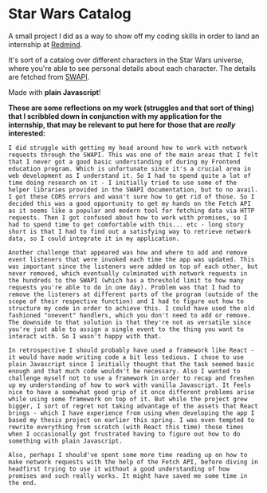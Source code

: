 # Star Wars Catalog
A small project I did as a way to show off my coding skills in order to land an internship at [Redmind](https://redmind.se/).

It's sort of a catalog over different characters in the Star Wars universe, where you're able to see personal details about each character. The details are fetched from [SWAPI](https://swapi.dev/).

Made with **plain Javascript**!

**These are some reflections on my work (struggles and that sort of thing) that I scribbled down in conjunction with my application for the internship, that may be relevant to put here for those that are _really_ interested:**

```
I did struggle with getting my head around how to work with network requests through the SWAPI. This was one of the main areas that I felt that I never got a good basic understanding of during my Frontend education program. Which is unfortunate since it's a crucial area in web development as I understand it. So I had to spend quite a lot of time doing research on it - I initially tried to use some of the helper libraries provided in the SWAPI documentation, but to no avail. I got these CORS errors and wasn't sure how to get rid of those. So I decided this was a good opportunity to get my hands on the Fetch API as it seems like a popular and modern tool for fetching data via HTTP requests. Then I got confused about how to work with promises, so I had to spend time to get comfortable with this... etc - long story short is that I had to find out a satisfying way to retrieve network data, so I could integrate it in my application.

Another challenge that appeared was how and where to add and remove event listeners that were invoked each time the app was updated. This was important since the listeners were added on top of each other, but never removed, which eventually culminated with network requests in the hundreds to the SWAPI (which has a threshold limit to how many requests you're able to do in one day). Problem was that I had to remove the listeners at different parts of the program (outside of the scope of their respective function) and I had to figure out how to structure my code in order to achieve this. I could have used the old fashioned "onevent" handlers, which you don't need to add or remove. The downside to that solution is that they're not as versatile since you're just able to assign a single event to the thing you want to interact with. So I wasn't happy with that.

In retrospective I should probably have used a framework like React - it would have made writing code a bit less tedious. I chose to use plain Javascript since I initially thought that the task seemed basic enough and that much code wouldn't be necessary. Also I wanted to challenge myself not to use a framework in order to recap and freshen up my understanding of how to work with vanilla Javascript. It feels nice to have a somewhat good grip of it once different problems arise while using some framework on top of it. But while the project grew bigger, I sort of regret not taking advantage of the assets that React brings - which I have experience from using when developing the app I based my thesis project on earlier this spring. I was even tempted to rewrite everything from scratch (with React this time) those times when I occasionally got frustrated having to figure out how to do something with plain Javascript.

Also, perhaps I should've spent some more time reading up on how to make network requests with the help of the Fetch API, before diving in headfirst trying to use it without a good understanding of how promises and such really works. It might have saved me some time in the end.
```
